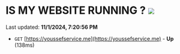 # IS MY WEBSITE RUNNING ? [![](https://img.shields.io/static/v1?label=Sponsor&message=%E2%9D%A4&logo=GitHub&color=%23fe8e86)](https://github.com/sponsors/Youssef-Lehmam)

Last updated: **11/1/2024, 7:20:56 PM**

- `GET` [https://youssefservice.me](https://youssefservice.me) - **Up** (138ms)
